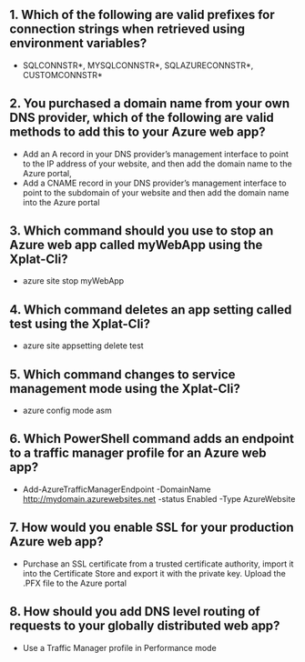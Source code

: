 <!--Practice Questions -->

## 1. Which of the following are valid prefixes for connection strings when retrieved using environment variables?

- SQLCONNSTR*, MYSQLCONNSTR*, SQLAZURECONNSTR*, CUSTOMCONNSTR*

## 2. You purchased a domain name from your own DNS provider, which of the following are valid methods to add this to your Azure web app?

- Add an A record in your DNS provider’s management interface to point to the IP address of your website, and then add the domain name to the Azure portal,
- Add a CNAME record in your DNS provider’s management interface to point to the subdomain of your website and then add the domain name into the Azure portal

## 3. Which command should you use to stop an Azure web app called myWebApp using the Xplat-Cli?

- azure site stop myWebApp

## 4. Which command deletes an app setting called test using the Xplat-Cli?

- azure site appsetting delete test

## 5. Which command changes to service management mode using the Xplat-Cli?

- azure config mode asm

## 6. Which PowerShell command adds an endpoint to a traffic manager profile for an Azure web app?

- Add-AzureTrafficManagerEndpoint -DomainName http://mydomain.azurewebsites.net -status Enabled -Type AzureWebsite

## 7. How would you enable SSL for your production Azure web app?

- Purchase an SSL certificate from a trusted certificate authority, import it into the Certificate Store and export it with the private key. Upload the .PFX file to the Azure portal

## 8. How should you add DNS level routing of requests to your globally distributed web app?

- Use a Traffic Manager profile in Performance mode
